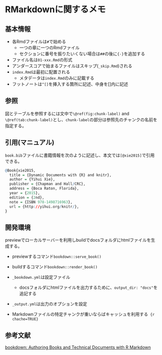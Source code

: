 # RMarkdownに関するメモ

## 基本情報

- 各Rmdファイルは`#`で始める
  - 一つの章に一つのRmdファイル
  - セクションに番号を振りたいくない場合は`##`の後に`{-}`を追加する
- ファイル名は`01-xxx.Rmd`の形式
 - アンダースコアで始まるファイルはスキップ(`_skip.Rmd`)される 
- `index.Rmd`は最初に配置される
  - メタデータは`index.Rmd`のみに記載する
- フットノートは`^[]`を挿入する箇所に記述、中身を[]内に記述 

## 参照
図とテーブルを参照するには文中で`\@ref(fig:chunk-label)` and `\@ref(tab:chunk-label)`とし、`chunk-label`の部分は参照先のチャンクの名前を指定する。

## 引用(マニュアル)

`book.bib`ファイルに書籍情報を次のように記述し、本文では`[@xie2015]`で引用できる。

```r
@Book{xie2015,
  title = {Dynamic Documents with {R} and knitr},
  author = {Yihui Xie},
  publisher = {Chapman and Hall/CRC},
  address = {Boca Raton, Florida},
  year = {2015},
  edition = {2nd},
  note = {ISBN 978-1498716963},
  url = {http://yihui.org/knitr/},
}
```

## 開発環境

previewでローカルサーバーを利用しbuildでdocsフォルダにhtmlファイルを生成する。

- previewするコマンド`bookdown::serve_book()`
- buildするコマンド`bookdown::render_book()`
  
- `_bookdown.yml`は設定ファイル
  - docsフォルダにhtmlファイルを出力するために、`output_dir: "docs"`を追記する
- `_output.yml`は出力のオプションを設定
- Markdownファイルの特定チャンクが重いならばキャッシュを利用する` {r chache=TRUE}`



## 参考文献
[bookdown: Authoring Books and Technical Documents with R Markdown](https://bookdown.org/yihui/bookdown/)

